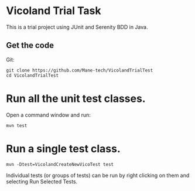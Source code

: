 # Vicoland Trial Task

This is a trial project using JUnit and Serenity BDD in Java. 

## Get the code

Git:

    git clone https://github.com/Mane-tech/VicolandTrialTest
    cd VicolandTrialTest


# Run all the unit test classes.
Open a command window and run:

    mvn test

# Run a single test class.

    mvn -Dtest=VicolandCreateNewVicoTest test


 Individual tests (or groups of tests) can be run by right clicking on them and selecting Run Selected Tests.

